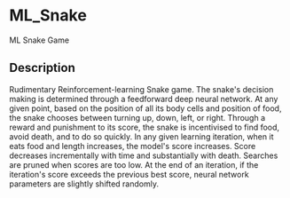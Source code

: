 # ML_Snake
ML Snake Game

<h2>Description</h2>
<p>Rudimentary Reinforcement-learning Snake game. The snake's decision making is determined through a feedforward deep
neural network. At any given point, based on the position of all its body cells and position of food, 
the snake chooses between turning up, down, left, or right. Through a reward and punishment to its score,
the snake is incentivised to find food, avoid death, and to do so quickly. In any given learning iteration, 
when it eats food and length increases, the model's score increases. 
Score decreases incrementally with time and substantially with death. 
Searches are pruned when scores are too low. At the end of an iteration, if the iteration's score exceeds 
the previous best score, neural network parameters are slightly shifted randomly. </p>
